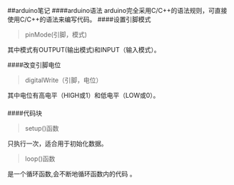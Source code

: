 ##arduino笔记
####arduino语法
arduino完全采用C/C++的语法规则，可直接使用C/C++的语法来编写代码。
####设置引脚模式
> pinMode(引脚，模式)   

其中模式有OUTPUT(输出模式)和INPUT（输入模式）。

####改变引脚电位
> digitalWrite（引脚，电位）

其中电位有高电平（HIGH或1）和低电平（LOW或0）。

####
####代码块
> setup()函数

只执行一次，适合用于初始化数据。
> loop()函数

是一个循环函数,会不断地循环函数内的代码 。

